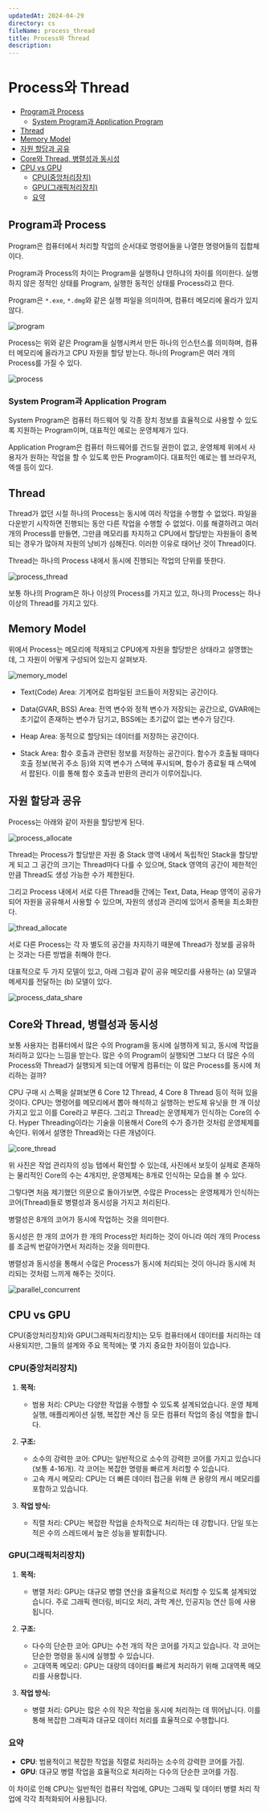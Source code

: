 ```yaml
---
updatedAt: 2024-04-29
directory: cs
fileName: process_thread
title: Process와 Thread
description:
---
```


# Process와 Thread

- [Program과 Process](#program과-process)
  - [System Program과 Application Program](#system-program과-application-program)
- [Thread](#thread)
- [Memory Model](#memory-model)
- [자원 할당과 공유](#자원-할당과-공유)
- [Core와 Thread, 병렬성과 동시성](#core와-thread-병렬성과-동시성)
- [CPU vs GPU](#cpu-vs-gpu)
  - [CPU(중앙처리장치)](#cpu중앙처리장치)
  - [GPU(그래픽처리장치)](#gpu그래픽처리장치)
  - [요약](#요약)

## Program과 Process

Program은 컴퓨터에서 처리할 작업의 순서대로 명령어들을 나열한 명령어들의 집합체이다.

Program과 Process의 차이는 Program을 실행하냐 안하냐의 차이를 의미한다. 실행하지 않은 정적인 상태를 Program, 실행한 동적인 상태를 Process라고 한다.

Program은 `*.exe`, `*.dmg`와 같은 실행 파일을 의미하며, 컴퓨터 메모리에 올라가 있지 않다.

![program](images/program.png)

Process는 위와 같은 Program을 실행시켜서 만든 하나의 인스턴스를 의미하며, 컴퓨터 메모리에 올라가고 CPU 자원을 할당 받는다. 하나의 Program은 여러 개의 Process를 가질 수 있다.

![process](images/process.png)

### System Program과 Application Program

System Program은 컴퓨터 하드웨어 및 각종 장치 정보를 효율적으로 사용할 수 있도록 지원하는 Program이며, 대표적인 예로는 운영체제가 있다.

Application Program은 컴퓨터 하드웨어를 건드릴 권한이 없고, 운영체제 위에서 사용자가 원하는 작업을 할 수 있도록 만든 Program이다. 대표적인 예로는 웹 브라우저, 엑셀 등이 있다.

## Thread

Thread가 없던 시절 하나의 Process는 동시에 여러 작업을 수행할 수 없었다. 파일을 다운받기 시작하면 진행되는 동안 다른 작업을 수행할 수 없었다. 이를 해결하려고 여러 개의 Process를 만들면, 그만큼 메모리를 차지하고 CPU에서 할당받는 자원들이 중복되는 경우가 많아져 자원의 낭비가 심해진다. 이러한 이유로 태어난 것이 Thread이다.

Thread는 하나의 Process 내에서 동시에 진행되는 작업의 단위를 뜻한다.

![process_thread](images/process_thread.png)

보통 하나의 Program은 하나 이상의 Process를 가지고 있고, 하나의 Process는 하나 이상의 Thread를 가지고 있다.

## Memory Model

위에서 Process는 메모리에 적재되고 CPU에게 자원을 할당받은 상태라고 설명했는데, 그 자원이 어떻게 구성되어 있는지 살펴보자.

![memory_model](images/memory_model.png)

- Text(Code) Area: 기계어로 컴파일된 코드들이 저장되는 공간이다.

- Data(GVAR, BSS) Area: 전역 변수와 정적 변수가 저장되는 공간으로, GVAR에는 초기값이 존재하는 변수가 담기고, BSS에는 초기값이 없는 변수가 담긴다.

- Heap Area: 동적으로 할당되는 데이터를 저장하는 공간이다.

- Stack Area: 함수 호출과 관련된 정보를 저장하는 공간이다. 함수가 호출될 때마다 호출 정보(복귀 주소 등)와 지역 변수가 스택에 푸시되며, 함수가 종료될 때 스택에서 팝된다. 이를 통해 함수 호출과 반환의 관리가 이루어집니다.

## 자원 할당과 공유

Process는 아래와 같이 자원을 할당받게 된다.

![process_allocate](images/process_allocate.gif)

Thread는 Process가 할당받은 자원 중 Stack 영역 내에서 독립적인 Stack을 할당받게 되고 그 공간의 크기는 Thread마다 다를 수 있으며, Stack 영역의 공간이 제한적인 만큼 Thread도 생성 가능한 수가 제한된다.

그리고 Process 내에서 서로 다른 Thread들 간에는 Text, Data, Heap 영역이 공유가 되어 자원을 공유해서 사용할 수 있으며, 자원의 생성과 관리에 있어서 중복을 최소화한다.

![thread_allocate](images/thread_allocate.png)

서로 다른 Process는 각 자 별도의 공간을 차지하기 때문에 Thread가 정보를 공유하는 것과는 다른 방법을 취해야 한다.

대표적으로 두 가지 모델이 있고, 아래 그림과 같이 공유 메모리를 사용하는 (a) 모델과 메세지를 전달하는 (b) 모델이 있다.

![process_data_share](images/process_data_share.png)

## Core와 Thread, 병렬성과 동시성

보통 사용자는 컴퓨터에서 많은 수의 Program을 동시에 실행하게 되고, 동시에 작업을 처리하고 있다는 느낌을 받는다. 많은 수의 Program이 실행되면 그보다 더 많은 수의 Process와 Thread가 실행되게 되는데 어떻게 컴퓨터는 이 많은 Process를 동시에 처리하는 걸까?

CPU 구매 시 스펙을 살펴보면 6 Core 12 Thread, 4 Core 8 Thread 등이 적혀 있을 것이다. CPU는 명령어를 메모리에서 뽑아 해석하고 실행하는 반도체 유닛을 한 개 이상 가지고 있고 이를 Core라고 부른다. 그리고 Thread는 운영체제가 인식하는 Core의 수다. Hyper Threading이라는 기술을 이용해서 Core의 수가 증가한 것처럼 운영체제를 속인다. 위에서 설명한 Thread와는 다른 개념이다.

![core_thread](images/core_thread.png)

위 사진은 작업 관리자의 성능 탭에서 확인할 수 있는데, 사진에서 보듯이 실제로 존재하는 물리적인 Core의 수는 4개지만, 운영체제는 8개로 인식하는 모습을 볼 수 있다.

그렇다면 처음 제기했던 의문으로 돌아가보면, 수많은 Process는 운영체제가 인식하는 코어(Thread)들로 병렬성과 동시성을 가지고 처리된다.

병렬성은 8개의 코어가 동시에 작업하는 것을 의미한다.

동시성은 한 개의 코어가 한 개의 Process만 처리하는 것이 아니라 여러 개의 Process를 조금씩 번갈아가면서 처리하는 것을 의미한다.

병렬성과 동시성을 통해서 수많은 Process가 동시에 처리되는 것이 아니라 동시에 처리되는 것처럼 느끼게 해주는 것이다.

![parallel_concurrent](images/parallel_concurrent.jpg)

## CPU vs GPU

CPU(중앙처리장치)와 GPU(그래픽처리장치)는 모두 컴퓨터에서 데이터를 처리하는 데 사용되지만, 그들의 설계와 주요 목적에는 몇 가지 중요한 차이점이 있습니다.

### CPU(중앙처리장치)

1. **목적:**

   - 범용 처리: CPU는 다양한 작업을 수행할 수 있도록 설계되었습니다. 운영 체제 실행, 애플리케이션 실행, 복잡한 계산 등 모든 컴퓨터 작업의 중심 역할을 합니다.

2. **구조:**

   - 소수의 강력한 코어: CPU는 일반적으로 소수의 강력한 코어를 가지고 있습니다(보통 4-16개). 각 코어는 복잡한 명령을 빠르게 처리할 수 있습니다.
   - 고속 캐시 메모리: CPU는 더 빠른 데이터 접근을 위해 큰 용량의 캐시 메모리를 포함하고 있습니다.

3. **작업 방식:**
   - 직렬 처리: CPU는 복잡한 작업을 순차적으로 처리하는 데 강합니다. 단일 또는 적은 수의 스레드에서 높은 성능을 발휘합니다.

### GPU(그래픽처리장치)

1. **목적:**

   - 병렬 처리: GPU는 대규모 병렬 연산을 효율적으로 처리할 수 있도록 설계되었습니다. 주로 그래픽 렌더링, 비디오 처리, 과학 계산, 인공지능 연산 등에 사용됩니다.

2. **구조:**

   - 다수의 단순한 코어: GPU는 수천 개의 작은 코어를 가지고 있습니다. 각 코어는 단순한 명령을 동시에 실행할 수 있습니다.
   - 고대역폭 메모리: GPU는 대량의 데이터를 빠르게 처리하기 위해 고대역폭 메모리를 사용합니다.

3. **작업 방식:**
   - 병렬 처리: GPU는 많은 수의 작은 작업을 동시에 처리하는 데 뛰어납니다. 이를 통해 복잡한 그래픽과 대규모 데이터 처리를 효율적으로 수행합니다.

### 요약

- **CPU**: 범용적이고 복잡한 작업을 직렬로 처리하는 소수의 강력한 코어를 가짐.
- **GPU**: 대규모 병렬 작업을 효율적으로 처리하는 다수의 단순한 코어를 가짐.

이 차이로 인해 CPU는 일반적인 컴퓨터 작업에, GPU는 그래픽 및 데이터 병렬 처리 작업에 각각 최적화되어 사용됩니다.
